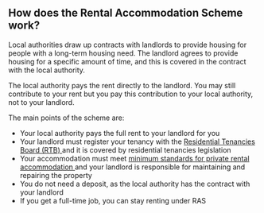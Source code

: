 ##  How does the Rental Accommodation Scheme work?

Local authorities draw up contracts with landlords to provide housing for
people with a long-term housing need. The landlord agrees to provide housing
for a specific amount of time, and this is covered in the contract with the
local authority.

The local authority pays the rent directly to the landlord. You may still
contribute to your rent but you pay this contribution to your local authority,
not to your landlord.

The main points of the scheme are:

  * Your local authority pays the full rent to your landlord for you 
  * Your landlord must register your tenancy with the [ Residential Tenancies Board (RTB) ](/en/housing/renting-a-home/resolving-disputes/residential-tenancies-board/) and it is covered by residential tenancies legislation 
  * Your accommodation must meet [ minimum standards for private rental accommodation ](/en/housing/renting-a-home/tenants-rights-and-responsibilities/minimum-standards-for-rented-homes/) and your landlord is responsible for maintaining and repairing the property 
  * You do not need a deposit, as the local authority has the contract with your landlord 
  * If you get a full-time job, you can stay renting under RAS 

